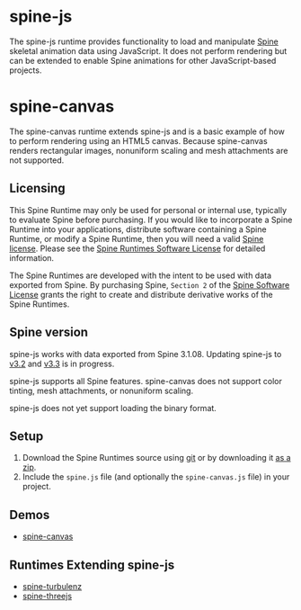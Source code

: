 # spine-js

The spine-js runtime provides functionality to load and manipulate [Spine](http://esotericsoftware.com) skeletal animation data using JavaScript. It does not perform rendering but can be extended to enable Spine animations for other JavaScript-based projects.

# spine-canvas

The spine-canvas runtime extends spine-js and is a basic example of how to perform rendering using an HTML5 canvas. Because spine-canvas renders rectangular images, nonuniform scaling and mesh attachments are not supported.

## Licensing

This Spine Runtime may only be used for personal or internal use, typically to evaluate Spine before purchasing. If you would like to incorporate a Spine Runtime into your applications, distribute software containing a Spine Runtime, or modify a Spine Runtime, then you will need a valid [Spine license](https://esotericsoftware.com/spine-purchase). Please see the [Spine Runtimes Software License](https://github.com/EsotericSoftware/spine-runtimes/blob/master/LICENSE) for detailed information.

The Spine Runtimes are developed with the intent to be used with data exported from Spine. By purchasing Spine, `Section 2` of the [Spine Software License](https://esotericsoftware.com/files/license.txt) grants the right to create and distribute derivative works of the Spine Runtimes.

## Spine version

spine-js works with data exported from Spine 3.1.08. Updating spine-js to [v3.2](https://github.com/EsotericSoftware/spine-runtimes/issues/586) and [v3.3](https://github.com/EsotericSoftware/spine-runtimes/issues/613) is in progress.

spine-js supports all Spine features. spine-canvas does not support color tinting, mesh attachments, or nonuniform scaling.

spine-js does not yet support loading the binary format.

## Setup

1. Download the Spine Runtimes source using [git](https://help.github.com/articles/set-up-git) or by downloading it [as a zip](https://github.com/EsotericSoftware/spine-runtimes/archive/master.zip).
1. Include the `spine.js` file (and optionally the `spine-canvas.js` file) in your project.

## Demos

- [spine-canvas](http://esotericsoftware.com/files/runtimes/spine-js/example/)

## Runtimes Extending spine-js

- [spine-turbulenz](https://github.com/EsotericSoftware/spine-runtimes/blob/master/spine-turbulenz)
- [spine-threejs](https://github.com/EsotericSoftware/spine-runtimes/blob/master/spine-threejs)
